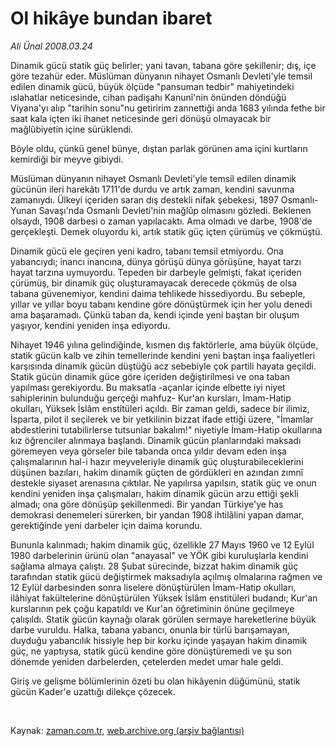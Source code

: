 # Ol hikâye  bundan ibaret

*Ali Ünal 2008.03.24*

<tr><td class="metin" colspan="2" style="padding-top: 20px; padding-left: 5px; padding-right: 10px;">Dinamik gücü statik güç belirler; yani tavan, tabana göre şekillenir; dış, içe göre tezahür eder. Müslüman dünyanın nihayet Osmanlı Devleti'yle temsil edilen dinamik gücü, büyük ölçüde "pansuman tedbir" mahiyetindeki ıslahatlar neticesinde, cihan padişahı Kanunî'nin önünden döndüğü Viyana'yı alıp "tarihin sonu"nu getiririm zannettiği anda 1683 yılında fethe bir saat kala içten iki ihanet neticesinde geri dönüşü olmayacak bir mağlûbiyetin içine sürüklendi.</td></tr><tr><td class="metin" colspan="2" style="padding-top: 20px; padding-left: 5px; padding-right: 10px;"><p>Böyle oldu, çünkü genel bünye, dıştan parlak görünen ama içini kurtların kemirdiği bir meyve gibiydi.
<p>Müslüman dünyanın nihayet Osmanlı Devleti'yle temsil edilen dinamik gücünün ileri harekâtı 1711'de durdu ve artık zaman, kendini savunma zamanıydı. Ülkeyi içeriden saran dış destekli nifak şebekesi, 1897 Osmanlı-Yunan Savaşı'nda Osmanlı Devleti'nin mağlûp olmasını gözledi. Beklenen olsaydı, 1908 darbesi o zaman yapılacaktı. Ama olmadı ve darbe, 1908'de gerçekleşti. Demek oluyordu ki, artık statik güç içten çürümüş ve çökmüştü. 
<p>Dinamik gücü ele geçiren yeni kadro, tabanı temsil etmiyordu. Ona yabancıydı; inancı inancına, dünya görüşü dünya görüşüne, hayat tarzı hayat tarzına uymuyordu. Tepeden bir darbeyle gelmişti, fakat içeriden çürümüş, bir dinamik güç oluşturamayacak derecede çökmüş de olsa tabana güvenemiyor, kendini daima tehlikede hissediyordu. Bu sebeple, yıllar ve yıllar boyu tabanı kendine göre dönüştürmek için her yolu denedi ama başaramadı. Çünkü taban da, kendi içinde yeni baştan bir oluşum yaşıyor, kendini yeniden inşa ediyordu.
<p>Nihayet 1946 yılına gelindiğinde, kısmen dış faktörlerle, ama büyük ölçüde, statik gücün kalb ve zihin temellerinde kendini yeni baştan inşa faaliyetleri karşısında dinamik gücün düştüğü acz sebebiyle çok partili hayata geçildi. Statik gücün dinamik güce göre içeriden değiştirilmesi ve ona taban yapılması gerekiyordu. Bu maksatla -açanlar içinde elbette iyi niyet sahiplerinin bulunduğu gerçeği mahfuz- Kur'an kursları, İmam-Hatip okulları, Yüksek İslâm enstitüleri açıldı. Bir zaman geldi, sadece bir ilimiz, İsparta, pilot il seçilerek ve bir yetkilinin bizzat ifade ettiği üzere, "İmamlar abdestlerini tutabilirlerse tutsunlar bakalım!" niyetiyle İmam-Hatip okullarına kız öğrenciler alınmaya başlandı. Dinamik gücün planlarındaki maksadı göremeyen veya görseler bile tabanda onca yıldır devam eden inşa çalışmalarının hal-i hazır meyveleriyle dinamik güç oluşturabileceklerini düşünen bazıları, hakim dinamik güçten de gördükleri en azından zımnî destekle siyaset arenasına çıktılar. Ne yapılırsa yapılsın, statik güç ve onun kendini yeniden inşa çalışmaları, hakim dinamik gücün arzu ettiği şekli almadı; ona göre dönüşüp şekillenmedi. Bir yandan Türkiye'ye has demokrasi denemeleri sürerken, bir yandan 1908 ihtilâlini yapan damar, gerektiğinde yeni darbeler için daima korundu. 
<p>Bununla kalınmadı; hakim dinamik güç, özellikle 27 Mayıs 1960 ve 12 Eylül 1980 darbelerinin ürünü olan "anayasal" ve YÖK gibi kuruluşlarla kendini sağlama almaya çalıştı. 28 Şubat sürecinde, bizzat hakim dinamik güç tarafından statik gücü değiştirmek maksadıyla açılmış olmalarına rağmen ve 12 Eylül darbesinden sonra liselere dönüştürülen İmam-Hatip okulları, ilâhiyat fakültelerine dönüştürülen Yüksek İslâm enstitüleri budandı; Kur'an kurslarının pek çoğu kapatıldı ve Kur'an öğretiminin önüne geçilmeye çalışıldı. Statik gücün kaynağı olarak görülen sermaye hareketlerine büyük darbe vuruldu. Halka, tabana yabancı, onunla bir türlü barışamayan, duyduğu yabancılık hissiyle hep bir korku içinde yaşayan hakim dinamik güç, ne yaptıysa, statik gücü kendine göre dönüştüremedi ve şu son dönemde yeniden darbelerden, çetelerden medet umar hale geldi.
<p>Giriş ve gelişme bölümlerinin özeti bu olan hikâyenin düğümünü, statik gücün Kader'e uzattığı dilekçe çözecek.
<p><br/></p></p></p></p></p></p></p></td></tr>

Kaynak: [zaman.com.tr](http://zaman.com.tr/yazar.do?yazino=668579), [web.archive.org (arşiv bağlantısı)](http://web.archive.org/web/20080509092735/http://zaman.com.tr:80/yazar.do?yazino=668579)
